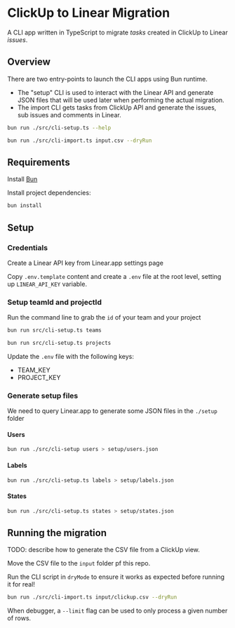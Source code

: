 # ClickUp to Linear Migration

A CLI app written in TypeScript to migrate _tasks_ created in ClickUp to Linear _issues_.

## Overview

There are two entry-points to launch the CLI apps using Bun runtime.

- The "setup" CLI is used to interact with the Linear API and generate JSON files that will be used later when performing the actual migration.
- The import CLI gets tasks from ClickUp API and generate the issues, sub issues and comments in Linear.

```sh
bun run ./src/cli-setup.ts --help
```

```sh
bun run ./src/cli-import.ts input.csv --dryRun
```

## Requirements

Install [Bun](https://bun.sh)

Install project dependencies:

```bash
bun install
```

## Setup

### Credentials

Create a Linear API key from Linear.app settings page

Copy `.env.template` content and create a `.env` file at the root level, setting up `LINEAR_API_KEY` variable.

### Setup teamId and projectId

Run the command line to grab the `id` of your team and your project

```sh
bun run src/cli-setup.ts teams
```

```sh
bun run src/cli-setup.ts projects
```

Update the `.env` file with the following keys:

- TEAM_KEY
- PROJECT_KEY

### Generate setup files

We need to query Linear.app to generate some JSON files in the `./setup` folder

#### Users

```sh
bun run ./src/cli-setup users > setup/users.json
```

#### Labels

```sh
bun run ./src/cli-setup.ts labels > setup/labels.json
```

#### States

```sh
bun run ./src/cli-setup.ts states > setup/states.json
```

## Running the migration

TODO: describe how to generate the CSV file from a ClickUp view.

Move the CSV file to the `input` folder pf this repo.

Run the CLI script in `dryMode` to ensure it works as expected before running it for real!

```sh
bun run ./src/cli-import.ts input/clickup.csv --dryRun
```

When debugger, a `--limit` flag can be used to only process a given number of rows.
